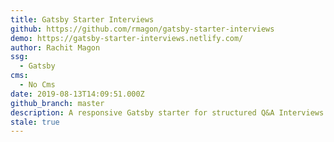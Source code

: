 ```yaml
---
title: Gatsby Starter Interviews
github: https://github.com/rmagon/gatsby-starter-interviews
demo: https://gatsby-starter-interviews.netlify.com/
author: Rachit Magon
ssg:
  - Gatsby
cms:
  - No Cms
date: 2019-08-13T14:09:51.000Z
github_branch: master
description: A responsive Gatsby starter for structured Q&A Interviews
stale: true
---
```

